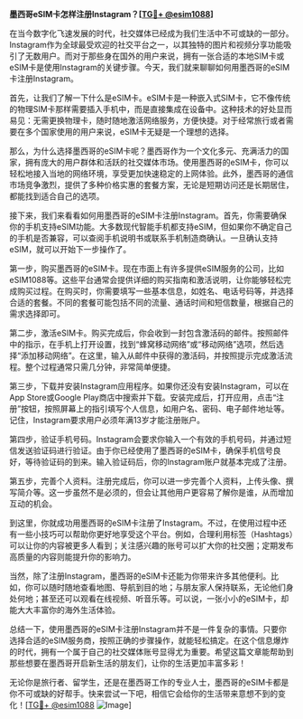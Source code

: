 **墨西哥eSIM卡怎样注册Instagram？[[TG💪+ @esim1088](https://t.me/s/esim1088)]**

在当今数字化飞速发展的时代，社交媒体已经成为我们生活中不可或缺的一部分。Instagram作为全球最受欢迎的社交平台之一，以其独特的图片和视频分享功能吸引了无数用户。而对于那些身在国外的用户来说，拥有一张合适的本地SIM卡或eSIM卡是使用Instagram的关键步骤。今天，我们就来聊聊如何用墨西哥的eSIM卡注册Instagram。

首先，让我们了解一下什么是eSIM卡。eSIM卡是一种嵌入式SIM卡，它不像传统的物理SIM卡那样需要插入手机中，而是直接集成在设备中。这种技术的好处显而易见：无需更换物理卡，随时随地激活网络服务，方便快捷。对于经常旅行或者需要在多个国家使用的用户来说，eSIM卡无疑是一个理想的选择。

那么，为什么选择墨西哥的eSIM卡呢？墨西哥作为一个文化多元、充满活力的国家，拥有庞大的用户群体和活跃的社交媒体市场。使用墨西哥的eSIM卡，你可以轻松地接入当地的网络环境，享受更加快速稳定的上网体验。此外，墨西哥的通信市场竞争激烈，提供了多种价格实惠的套餐方案，无论是短期访问还是长期居住，都能找到适合自己的选项。

接下来，我们来看看如何用墨西哥的eSIM卡注册Instagram。首先，你需要确保你的手机支持eSIM功能。大多数现代智能手机都支持eSIM，但如果你不确定自己的手机是否兼容，可以查阅手机说明书或联系手机制造商确认。一旦确认支持eSIM，就可以开始下一步操作了。

第一步，购买墨西哥的eSIM卡。现在市面上有许多提供eSIM服务的公司，比如eSIM1088等。这些平台通常会提供详细的购买指南和激活说明，让你能够轻松完成购买过程。在购买时，你需要填写一些基本信息，如姓名、电话号码等，并选择合适的套餐。不同的套餐可能包括不同的流量、通话时间和短信数量，根据自己的需求选择即可。

第二步，激活eSIM卡。购买完成后，你会收到一封包含激活码的邮件。按照邮件中的指示，在手机上打开设置，找到“蜂窝移动网络”或“移动网络”选项，然后选择“添加移动网络”。在这里，输入从邮件中获得的激活码，并按照提示完成激活流程。整个过程通常只需几分钟，非常简单便捷。

第三步，下载并安装Instagram应用程序。如果你还没有安装Instagram，可以在App Store或Google Play商店中搜索并下载。安装完成后，打开应用，点击“注册”按钮，按照屏幕上的指引填写个人信息，如用户名、密码、电子邮件地址等。记住，Instagram要求用户必须年满13岁才能注册账户。

第四步，验证手机号码。Instagram会要求你输入一个有效的手机号码，并通过短信发送验证码进行验证。由于你已经使用了墨西哥的eSIM卡，确保手机信号良好，等待验证码的到来。输入验证码后，你的Instagram账户就基本完成了注册。

第五步，完善个人资料。注册完成后，你可以进一步完善个人资料，上传头像、撰写简介等。这一步虽然不是必须的，但会让其他用户更容易了解你是谁，从而增加互动的机会。

到这里，你就成功用墨西哥的eSIM卡注册了Instagram。不过，在使用过程中还有一些小技巧可以帮助你更好地享受这个平台。例如，合理利用标签（Hashtags）可以让你的内容被更多人看到；关注感兴趣的账号可以扩大你的社交圈；定期发布高质量的内容则能提升你的影响力。

当然，除了注册Instagram，墨西哥的eSIM卡还能为你带来许多其他便利。比如，你可以随时随地查看地图、导航到目的地；与朋友家人保持联系，无论他们身处何地；甚至还可以观看在线视频、听音乐等。可以说，一张小小的eSIM卡，却能大大丰富你的海外生活体验。

总结一下，使用墨西哥的eSIM卡注册Instagram并不是一件复杂的事情。只要你选择合适的eSIM服务商，按照正确的步骤操作，就能轻松搞定。在这个信息爆炸的时代，拥有一个属于自己的社交媒体账号显得尤为重要。希望这篇文章能帮助到那些想要在墨西哥开启新生活的朋友们，让你的生活更加丰富多彩！

无论你是旅行者、留学生，还是在墨西哥工作的专业人士，墨西哥的eSIM卡都是你不可或缺的好帮手。快来尝试一下吧，相信它会给你的生活带来意想不到的变化！[[TG💪+ @esim1088](https://t.me/s/esim1088) ![Image](https://i.postimg.cc/4NQfJmqS/Snipaste-2025-05-13-00-14-12.png)]